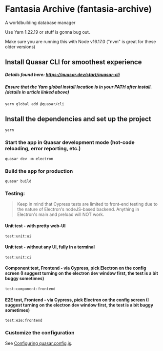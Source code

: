 # Fantasia Archive (fantasia-archive)

A worldbuilding database manager

Use Yarn 1.22.19 or stuff is gonna bug out.

Make sure you are running this with Node v16.17.0 ("nvm" is great for these older versions)

## Install Quasar CLI for smoothest experience
##### Details found here: https://quasar.dev/start/quasar-cli

##### Ensure that the Yarn global install location is in your PATH after install. (details in article linked above)

```
yarn global add @quasar/cli
```

## Install the dependencies and set up the project
```
yarn
```

### Start the app in Quasar development mode (hot-code reloading, error reporting, etc.)
```
quasar dev -m electron
```

### Build the app for production
```
quasar build
```

### Testing:

> Keep in mind that Cypress tests are limited to front-end testing due to the nature of Electron's nodeJS-based backend. Anything in Electron's main and preload will NOT work.

#### Unit test - with pretty web-UI
```
test:unit:ui
```
#### Unit test - without any UI, fully in a terminal
```
test:unit:ci
```
#### Component test, Frontend - via Cypress, pick Electron on the config screen (I suggest turning on the electron dev window first, the test is a bit buggy sometimes)
```
test:component:frontend
```
#### E2E test, Frontend - via Cypress, pick Electron on the config screen (I suggest turning on the electron dev window first, the test is a bit buggy sometimes)
```
test:e2e:frontend
```

### Customize the configuration
See [Configuring quasar.config.js](https://v2.quasar.dev/quasar-cli-vite/quasar-config-js).
